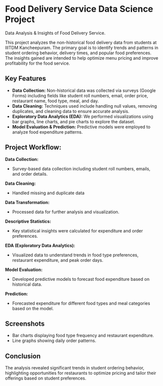 
# Food Delivery Service Data Science Project



Data Analysis & Insights of Food Delivery Service.

This project analyzes the non-historical food delivery data from students at IIITDM Kancheepuram. The primary goal is to identify trends and patterns in student ordering behavior, delivery times, and popular food preferences. The insights gained are intended to help optimize menu pricing and improve profitability for the food service.
## Key Features

- **Data Collection:** Non-historical data was collected via surveys (Google Forms) including fields like student roll numbers, email, order price, restaurant name, food type, meal, and day.
- **Data Cleaning:** Techniques used include handling null values, removing duplicates, and cleaning data to ensure accurate analysis.
 - **Exploratory Data Analytics (EDA):** We performed visualizations using bar graphs, line charts, and pie charts to explore the dataset.
- **Model Evaluation & Prediction:** Predictive models were employed to analyze food expenditure patterns.
## Project Workflow:
**Data Collection:**
- Survey-based data collection including student roll numbers, emails, and order details.

**Data Cleaning:**
- Handled missing and duplicate data

**Data Transformation:**
- Processed data for further analysis and visualization.

**Descriptive Statistics:**
- Key statistical insights were calculated for expenditure and order preferences.

**EDA (Exploratory Data Analytics):**
- Visualized data to understand trends in food type preferences, restaurant expenditure, and peak order days.

**Model Evaluation:**
- Developed predictive models to forecast food expenditure based on historical data.

**Prediction:**
- Forecasted expenditure for different food types and meal categories based on the model. 







## Screenshots

- Bar charts displaying food type frequency and restaurant expenditure.
- Line graphs showing daily order patterns.

## Conclusion
The analysis revealed significant trends in student ordering behavior, highlighting opportunities for restaurants to optimize pricing and tailor their offerings based on student preferences.
